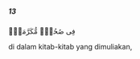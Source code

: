##### 13

<span class="ayah">فِى صُحُفٍۢ مُّكَرَّمَةٍۢ</span>

<span class="ayah_translation">di dalam kitab-kitab yang dimuliakan,</span>

